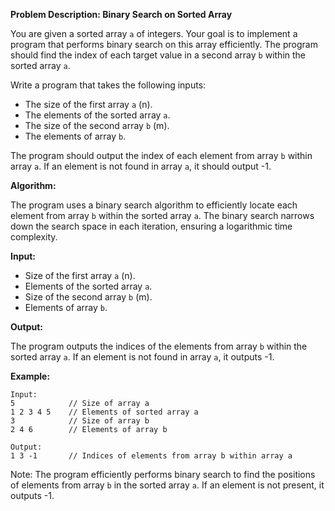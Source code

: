 **Problem Description: Binary Search on Sorted Array**

You are given a sorted array `a` of integers. Your goal is to implement a program that performs binary search on this array efficiently. The program should find the index of each target value in a second array `b` within the sorted array `a`.

Write a program that takes the following inputs:

- The size of the first array `a` (n).
- The elements of the sorted array `a`.
- The size of the second array `b` (m).
- The elements of array `b`.

The program should output the index of each element from array `b` within array `a`. If an element is not found in array `a`, it should output -1.

**Algorithm:**

The program uses a binary search algorithm to efficiently locate each element from array `b` within the sorted array `a`. The binary search narrows down the search space in each iteration, ensuring a logarithmic time complexity.

**Input:**

- Size of the first array `a` (n).
- Elements of the sorted array `a`.
- Size of the second array `b` (m).
- Elements of array `b`.

**Output:**

The program outputs the indices of the elements from array `b` within the sorted array `a`. If an element is not found in array `a`, it outputs -1.

**Example:**

```
Input:
5            // Size of array a
1 2 3 4 5    // Elements of sorted array a
3            // Size of array b
2 4 6        // Elements of array b

Output:
1 3 -1       // Indices of elements from array b within array a
```

Note: The program efficiently performs binary search to find the positions of elements from array `b` in the sorted array `a`. If an element is not present, it outputs -1.